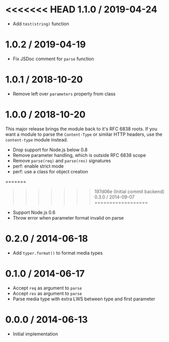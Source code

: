 <<<<<<< HEAD
1.1.0 / 2019-04-24
==================

  * Add `test(string)` function

1.0.2 / 2019-04-19
==================

  * Fix JSDoc comment for `parse` function

1.0.1 / 2018-10-20
==================

  * Remove left over `parameters` property from class

1.0.0 / 2018-10-20
==================

This major release brings the module back to it's RFC 6838 roots. If you want
a module to parse the `Content-Type` or similar HTTP headers, use the
`content-type` module instead.

  * Drop support for Node.js below 0.8
  * Remove parameter handling, which is outside RFC 6838 scope
  * Remove `parse(req)` and `parse(res)` signatures
  * perf: enable strict mode
  * perf: use a class for object creation

=======
>>>>>>> 197d06e (Initial commit backend)
0.3.0 / 2014-09-07
==================

  * Support Node.js 0.6
  * Throw error when parameter format invalid on parse

0.2.0 / 2014-06-18
==================

  * Add `typer.format()` to format media types

0.1.0 / 2014-06-17
==================

  * Accept `req` as argument to `parse`
  * Accept `res` as argument to `parse`
  * Parse media type with extra LWS between type and first parameter

0.0.0 / 2014-06-13
==================

  * Initial implementation
